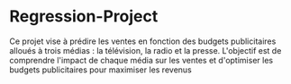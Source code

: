 # Regression-Project
Ce projet vise à prédire les ventes en fonction des budgets publicitaires alloués à trois médias : la télévision, la radio et la presse. L'objectif est de comprendre l'impact de chaque média sur les ventes et d'optimiser les budgets publicitaires pour maximiser les revenus
